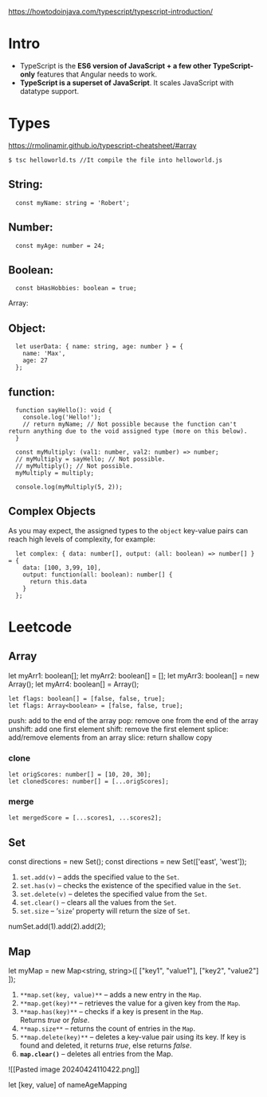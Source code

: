 https://howtodoinjava.com/typescript/typescript-introduction/
# Intro

- TypeScript is the **ES6 version of JavaScript + a few other TypeScript-only** features that Angular needs to work.
- **TypeScript is a superset of JavaScript**. It scales JavaScript with datatype support.

# Types

https://rmolinamir.github.io/typescript-cheatsheet/#array
```
$ tsc helloworld.ts //It compile the file into helloworld.js
```

## String:
```
  const myName: string = 'Robert';
```

## Number:
```
  const myAge: number = 24;
```

## Boolean:
```
  const bHasHobbies: boolean = true;
```
Array:

## Object:
```
  let userData: { name: string, age: number } = {
    name: 'Max',
    age: 27
  };
```
## function:
```
  function sayHello(): void {
    console.log('Hello!');
    // return myName; // Not possible because the function can't return anything due to the void assigned type (more on this below).
  }
```

```
  const myMultiply: (val1: number, val2: number) => number;
  // myMultiply = sayHello; // Not possible.
  // myMultiply(); // Not possible.
  myMultiply = multiply;

  console.log(myMultiply(5, 2));
```
## Complex Objects

As you may expect, the assigned types to the `object` key-value pairs can reach high levels of complexity, for example:

```
  let complex: { data: number[], output: (all: boolean) => number[] } = {
    data: [100, 3,99, 10],
    output: function(all: boolean): number[] {
      return this.data
    }
  };
```

# Leetcode
## Array
let myArr1: boolean[]; 
let myArr2: boolean[] = []; 
let myArr3: boolean[] = new Array(); 
let myArr4: boolean[] = Array(); 


```
let flags: boolean[] = [false, false, true]; 
let flags: Array<boolean> = [false, false, true];
```


push: add to the end of the array
pop: remove one from the end of the array
unshift: add one first element
shift: remove the first element
splice: add/remove elements from an array
slice: return shallow copy

### clone
```
let origScores: number[] = [10, 20, 30];
let clonedScores: number[] = [...origScores];
```
### merge 
```
let mergedScore = [...scores1, ...scores2];
```




## Set
const directions = new Set<string>();
const directions = new Set<string>(['east', 'west']);

1. `set.add(v)` – adds the specified value to the `Set`.
2. `set.has(v)` – checks the existence of the specified value in the `Set`.
3. `set.delete(v)` – deletes the specified value from the `Set`.
4. `set.clear()` – clears all the values from the `Set`.
5. `set.size` – ‘`size`‘ property will return the size of `Set`.

numSet.add(1).add(2).add(2);


## Map

let myMap = new Map<string, string>([ ["key1", "value1"], ["key2", "value2"] ]);

1. `**map.set(key, value)**` – adds a new entry in the `Map`.
2. `**map.get(key)**` – retrieves the value for a given key from the `Map`.
3. `**map.has(key)**` – checks if a key is present in the `Map`. Returns _true_ or _false_.
4. `**map.size**` – returns the count of entries in the `Map`.
5. `**map.delete(key)**` – deletes a key-value pair using its key. If key is found and deleted, it returns _true_, else returns _false_.
6. **`map.clear()`** – deletes all entries from the Map.

![[Pasted image 20240424110422.png]]


let [key, value] of nameAgeMapping

